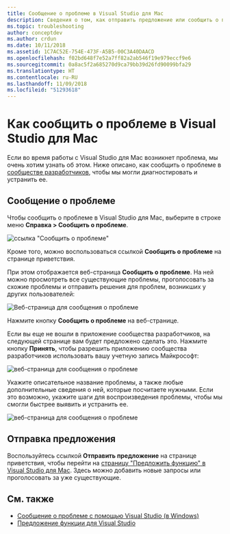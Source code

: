 ```yaml
---
title: Сообщение о проблеме в Visual Studio для Mac
description: Сведения о том, как отправить предложение или сообщить о проблеме, возникшей при использовании Visual Studio для Mac.
ms.topic: troubleshooting
author: conceptdev
ms.author: crdun
ms.date: 10/11/2018
ms.assetid: 1C7AC52E-754E-473F-A5B5-00C3A40DAACD
ms.openlocfilehash: f02bd648f7e52a7ff82a2ab546f19e979eccf9e6
ms.sourcegitcommit: 0a8ac5f2a685270d9ca79bb39d26fd90099bfa29
ms.translationtype: HT
ms.contentlocale: ru-RU
ms.lasthandoff: 11/09/2018
ms.locfileid: "51293618"
---
```

# <a name="how-to-report-a-problem-in-visual-studio-for-mac"></a>Как сообщить о проблеме в Visual Studio для Mac

Если во время работы с Visual Studio для Mac возникнет проблема, мы очень хотим узнать об этом. Ниже описано, как сообщить о проблеме в [сообществе разработчиков](https://developercommunity.visualstudio.com/), чтобы мы могли диагностировать и устранить ее.

## <a name="how-to-report-a-problem"></a>Сообщение о проблеме

Чтобы сообщить о проблеме в Visual Studio для Mac, выберите в строке меню **Справка > Сообщить о проблеме**.

![ссылка "Сообщить о проблеме"](media/report-problem-image1.png)

Кроме того, можно воспользоваться ссылкой **Сообщить о проблеме** на странице приветствия.

При этом отображается веб-страница **Сообщить о проблеме**. На ней можно просмотреть все существующие проблемы, проголосовать за схожие проблемы и отправить решения для проблем, возникших у других пользователей:

![Веб-страница для сообщения о проблеме](media/report-problem-image2.png)

Нажмите кнопку **Сообщить о проблеме** на веб-странице.

Если вы еще не вошли в приложение сообщества разработчиков, на следующей странице вам будет предложено сделать это. Нажмите кнопку **Принять**, чтобы разрешить приложению сообщества разработчиков использовать вашу учетную запись Майкрософт:

![веб-страница для сообщения о проблеме](media/report-problem-image3.png)

Укажите описательное название проблемы, а также любые дополнительные сведения о ней, которые посчитаете нужными. Если это возможно, укажите шаги для воспроизведения проблемы, чтобы мы смогли быстрее выявить и устранить ее.

![веб-страница для сообщения о проблеме](media/report-problem-image4.png)

## <a name="provide-a-suggestion"></a>Отправка предложения

Воспользуйтесь ссылкой **Отправить предложение** на странице приветствия, чтобы перейти на [страницу "Предложить функцию" в Visual Studio для Mac](https://developercommunity.visualstudio.com/content/idea/post.html?space=41). Здесь можно добавить новые запросы или проголосовать за уже существующие.

## <a name="see-also"></a>См. также

- [Сообщение о проблеме с помощью Visual Studio (в Windows)](/visualstudio/ide/how-to-report-a-problem-with-visual-studio-2017)
- [Предложение функции для Visual Studio](/visualstudio/ide/suggest-a-feature)